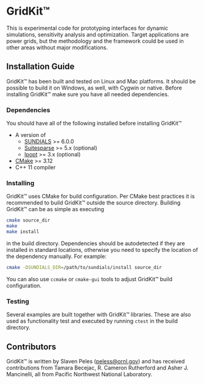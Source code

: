 # GridKit™

This is experimental code for prototyping interfaces for dynamic 
simulations, sensitivity analysis and optimization. Target applications 
are power grids, but the methodology and the framework could be used 
in other areas without major modifications. 

## Installation Guide

GridKit™ has been built and tested on Linux and Mac platforms. It should
be possible to build it on Windows, as well, with Cygwin or native.
Before installing GridKit™ make sure you have all needed dependencies.

### Dependencies
You should have all of the following installed before installing GridKit™
- A version of
	- [SUNDIALS](https://github.com/LLNL/sundials) >= 6.0.0
	- [Suitesparse](https://github.com/DrTimothyAldenDavis/SuiteSparse) >= 5.x (optional)
	- [Ipopt](https://github.com/coin-or/Ipopt) >= 3.x (optional)
- [CMake](https://cmake.org/) >= 3.12
- C++ 11 compiler

### Installing

GridKit™ uses CMake for build configuration. Per CMake best practices it is recommended 
to build GridKit™ outside the source directory. Building GridKit™ can be as simple as executing
```bash
cmake source_dir
make
make install
```
in the build directory. Dependencies should be autodetected if they are installed in 
standard locations, otherwise you need to specify the location of the dependency 
manually. For example:
```bash
cmake -DSUNDIALS_DIR=/path/to/sundials/install source_dir
```
You can also use `ccmake` or `cmake-gui` tools to adjust GridKit™ build configuration.

### Testing

Several examples are built together with GridKit™ libraries. These are also used
as functionality test and executed by running `ctest` in the build directory.

## Contributors

GridKit™ is written by Slaven Peles (peless@ornl.gov) and has received contributions
from Tamara Becejac, R. Cameron Rutherford and Asher J. Mancinelli, all from Pacific Northwest National Laboratory.

